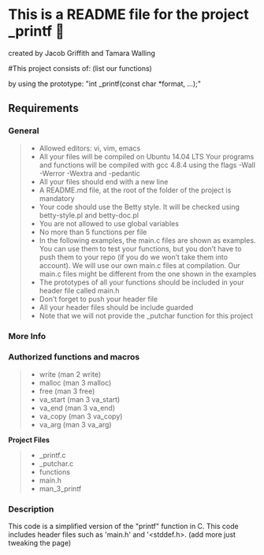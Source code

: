 # This is a README file for the project _printf :page_facing_up:
created by Jacob Griffith and Tamara Walling

#This project consists of:
(list our functions)

by using the prototype: "int _printf(const char *format, ...);"

## Requirements

### General

> - Allowed editors: vi, vim, emacs
> - All your files will be compiled on Ubuntu 14.04 LTS
Your programs and functions will be compiled with gcc 4.8.4 using the flags -Wall -Werror -Wextra and -pedantic
> - All your files should end with a new line
> - A README.md file, at the root of the folder of the project is mandatory
> - Your code should use the Betty style. It will be checked using betty-style.pl and betty-doc.pl
> - You are not allowed to use global variables
> - No more than 5 functions per file
> - In the following examples, the main.c files are shown as examples. You can use them to test your functions, but you don’t have to push them to your repo (if you do we won’t take them into account). We will use our own main.c files at compilation. Our main.c files might be different from the one shown in the examples
> - The prototypes of all your functions should be included in your header file called main.h
> - Don’t forget to push your header file
> - All your header files should be include guarded
> - Note that we will not provide the _putchar function for this project


### More Info

### Authorized functions and macros

> - write (man 2 write)
> - malloc (man 3 malloc)
> - free (man 3 free)
> - va_start (man 3 va_start)
> - va_end (man 3 va_end)
> - va_copy (man 3 va_copy)
> - va_arg (man 3 va_arg)

**Project Files**

> - _printf.c
> - _putchar.c
> - functions
> - main.h
> - man_3_printf

### Description
This code is a simplified version of the "printf" function in C. This code includes header files such as 'main.h' and '<stddef.h>. 
(add more just tweaking the page)
